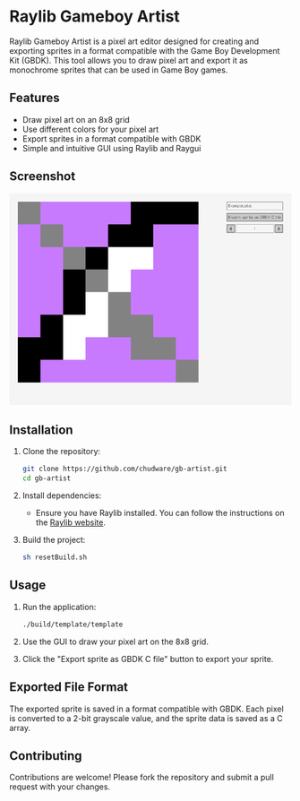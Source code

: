 # Raylib Gameboy Artist

Raylib Gameboy Artist is a pixel art editor designed for creating and exporting sprites in a format compatible with the Game Boy Development Kit (GBDK). This tool allows you to draw pixel art and export it as monochrome sprites that can be used in Game Boy games.

## Features

- Draw pixel art on an 8x8 grid
- Use different colors for your pixel art
- Export sprites in a format compatible with GBDK
- Simple and intuitive GUI using Raylib and Raygui

## Screenshot

![Screenshot](images/screenshot.png)

## Installation

1. Clone the repository:
    ```sh
    git clone https://github.com/chudware/gb-artist.git
    cd gb-artist
    ```

2. Install dependencies:
    - Ensure you have Raylib installed. You can follow the instructions on the [Raylib website](https://www.raylib.com/).

3. Build the project:
    ```sh
    sh resetBuild.sh
    ```

## Usage

1. Run the application:
    ```sh
    ./build/template/template
    ```

2. Use the GUI to draw your pixel art on the 8x8 grid.

3. Click the "Export sprite as GBDK C file" button to export your sprite.

## Exported File Format

The exported sprite is saved in a format compatible with GBDK. Each pixel is converted to a 2-bit grayscale value, and the sprite data is saved as a C array.

## Contributing

Contributions are welcome! Please fork the repository and submit a pull request with your changes.